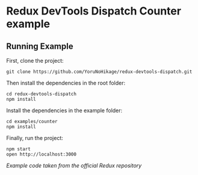 # Redux DevTools Dispatch Counter example

## Running Example

First, clone the project:

```
git clone https://github.com/YoruNoHikage/redux-devtools-dispatch.git
```

Then install the dependencies in the root folder:

```
cd redux-devtools-dispatch
npm install
```

Install the dependencies in the example folder:

```
cd examples/counter
npm install
```

Finally, run the project:

```
npm start
open http://localhost:3000
```

_Example code taken from the official Redux repository_
